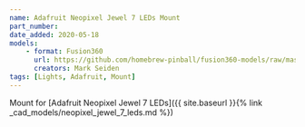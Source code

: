 ```yaml
---
name: Adafruit Neopixel Jewel 7 LEDs Mount
part_number: 
date_added: 2020-05-18
models:
    - format: Fusion360
      url: https://github.com/homebrew-pinball/fusion360-models/raw/master/lights/Seven%20LED%20Insert.f3d
      creators: Mark Seiden
tags: [Lights, Adafruit, Mount]
---
```


Mount for [Adafruit Neopixel Jewel 7 LEDs]({{ site.baseurl }}{% link _cad_models/neopixel_jewel_7_leds.md %})
